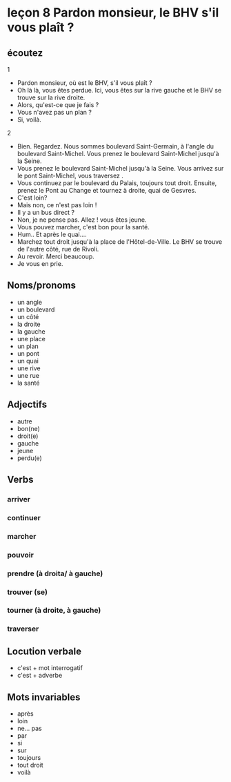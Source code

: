 
# leçon 8 Pardon monsieur, le BHV s'il vous plaît ?

## écoutez

1
- Pardon monsieur, où est le BHV, s'il vous plaît ?
- Oh là là, vous êtes perdue. Ici, vous êtes sur la rive gauche et le BHV se trouve sur la rive droite.
- Alors, qu'est-ce que je fais ?
- Vous n'avez pas un plan ?
- Si, voilà.

2
- Bien. Regardez. Nous sommes boulevard Saint-Germain, à l'angle du boulevard Saint-Michel. Vous prenez le boulevard Saint-Michel jusqu'à la Seine.
- Vous prenez le boulevard Saint-Michel jusqu'à la Seine. Vous arrivez sur le pont Saint-Michel, vous traversez .
- Vous continuez par le boulevard du Palais, toujours tout droit. Ensuite, prenez le Pont au Change et tournez à droite, quai de Gesvres.
- C'est loin?
- Mais non, ce n'est pas loin !
- Il y a un bus direct ?
- Non, je ne pense pas. Allez ! vous êtes jeune.
- Vous pouvez marcher, c'est bon pour la santé.
- Hum.. Et après le quai....
- Marchez tout droit jusqu'à la place de l'Hôtel-de-Ville. Le BHV se trouve de l'autre côté, rue de Rivoli.
- Au revoir. Merci beaucoup.
- Je vous en prie.

## Noms/pronoms
- un angle
- un boulevard
- un côté
- la droite
- la gauche
- une place
- un plan
- un pont
- un quai
- une rive
- une rue
- la santé

## Adjectifs
- autre
- bon(ne)
- droit(e)
- gauche
- jeune
- perdu(e)

## Verbs
### arriver
### continuer
### marcher
### pouvoir
### prendre (à droita/ à gauche)
### trouver (se)
### tourner (à droite, à gauche)
### traverser

## Locution verbale
- c'est + mot interrogatif
- c'est + adverbe

## Mots invariables
- après
- loin
- ne... pas
- par
- si
- sur
- toujours
- tout droit
- voilà
<!--stackedit_data:
eyJoaXN0b3J5IjpbLTY1MDYzNjMzNCw4MzM5OTUwODMsMTYzMz
cwNzc1NF19
-->